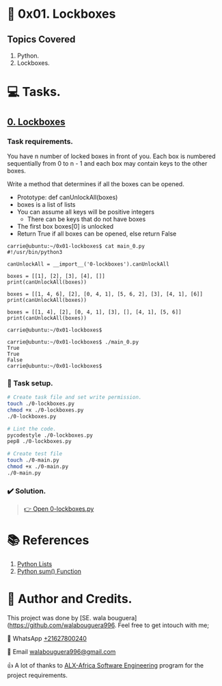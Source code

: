 # :book: 0x01. Lockboxes
## Topics Covered
1. Python.
2. Lockboxes.

# :computer: Tasks.
## [0. Lockboxes](0-lockboxes.py)
### Task requirements.
You have n number of locked boxes in front of you. Each box is numbered sequentially from 0 to n - 1 and each box may contain keys to the other boxes.

Write a method that determines if all the boxes can be opened.

  *  Prototype: def canUnlockAll(boxes)
  *  boxes is a list of lists
  *  You can assume all keys will be positive integers
      *  There can be keys that do not have boxes
  *  The first box boxes[0] is unlocked
  *  Return True if all boxes can be opened, else return False
```
carrie@ubuntu:~/0x01-lockboxes$ cat main_0.py
#!/usr/bin/python3

canUnlockAll = __import__('0-lockboxes').canUnlockAll

boxes = [[1], [2], [3], [4], []]
print(canUnlockAll(boxes))

boxes = [[1, 4, 6], [2], [0, 4, 1], [5, 6, 2], [3], [4, 1], [6]]
print(canUnlockAll(boxes))

boxes = [[1, 4], [2], [0, 4, 1], [3], [], [4, 1], [5, 6]]
print(canUnlockAll(boxes))

carrie@ubuntu:~/0x01-lockboxes$
```

```
carrie@ubuntu:~/0x01-lockboxes$ ./main_0.py
True
True
False
carrie@ubuntu:~/0x01-lockboxes$
```

### :wrench: Task setup.
```bash
# Create task file and set write permission.
touch ./0-lockboxes.py
chmod +x ./0-lockboxes.py
./0-lockboxes.py

# Lint the code.
pycodestyle ./0-lockboxes.py
pep8 ./0-lockboxes.py

# Create test file
touch ./0-main.py
chmod +x ./0-main.py
./0-main.py
```

### :heavy_check_mark: Solution.
> [:point_right:  Open 0-lockboxes.py](0-lockboxes.py)

# :books: References
1. [Python Lists](https://www.w3schools.com/python/python_lists.asp)
1. [Python sum() Function](https://www.w3schools.com/python/ref_func_sum.asp)

# :man: Author and Credits.
This project was done by [SE. wala bouguera](https://github.com/walabouguera996. Feel free to get intouch with me;

:iphone: WhatsApp [+21627800240](https://wa.me/21627800240)

:email: Email [walabouguera996@gmail.com](walabouguera996@gmail.com)

:thumbsup: A lot of thanks to [ALX-Africa Software Engineering](https://www.alxafrica.com/) program for the project requirements.
